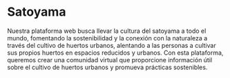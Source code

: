 # Satoyama
Nuestra plataforma web busca llevar la cultura del satoyama a todo el mundo, fomentando la sostenibilidad y la conexión con la naturaleza a través del cultivo de huertos urbanos, alentando a las personas a cultivar sus propios huertos en espacios reducidos y urbanos. Con esta plataforma, queremos crear una comunidad virtual que proporcione información útil sobre el cultivo de huertos urbanos y promueva prácticas sostenibles.
